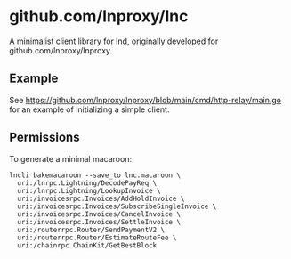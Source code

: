 # github.com/lnproxy/lnc

A minimalist client library for lnd,
originally developed for github.com/lnproxy/lnproxy.

## Example

See https://github.com/lnproxy/lnproxy/blob/main/cmd/http-relay/main.go
for an example of initializing a simple client.

## Permissions

To generate a minimal macaroon:
```
lncli bakemacaroon --save_to lnc.macaroon \
  uri:/lnrpc.Lightning/DecodePayReq \
  uri:/lnrpc.Lightning/LookupInvoice \
  uri:/invoicesrpc.Invoices/AddHoldInvoice \
  uri:/invoicesrpc.Invoices/SubscribeSingleInvoice \
  uri:/invoicesrpc.Invoices/CancelInvoice \
  uri:/invoicesrpc.Invoices/SettleInvoice \
  uri:/routerrpc.Router/SendPaymentV2 \
  uri:/routerrpc.Router/EstimateRouteFee \
  uri:/chainrpc.ChainKit/GetBestBlock
```
